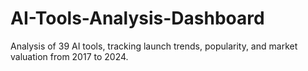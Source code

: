 # AI-Tools-Analysis-Dashboard
Analysis of 39 AI tools, tracking launch trends, popularity, and market valuation from 2017 to 2024.
